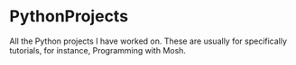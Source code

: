 # PythonProjects
All the Python projects I have worked on. These are usually for specifically tutorials, for instance, Programming with Mosh. 

